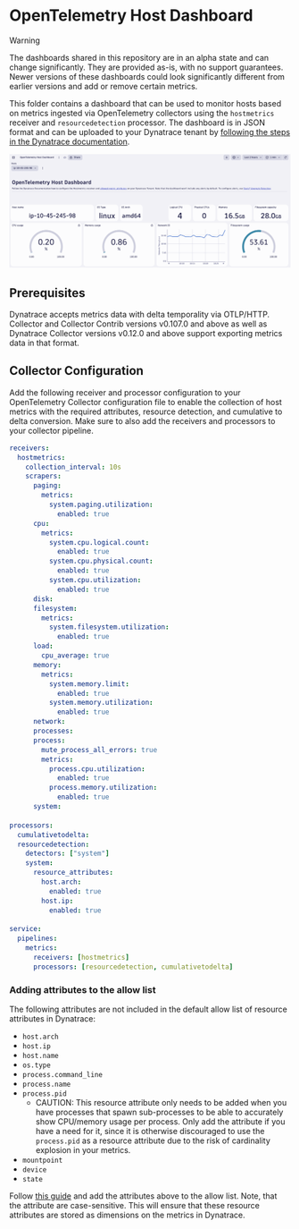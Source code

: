 # OpenTelemetry Host Dashboard

> [!WARNING]
> The dashboards shared in this repository are in an alpha state and can change significantly.
> They are provided as-is, with no support guarantees.
> Newer versions of these dashboards could look significantly different from earlier versions and add or remove certain
> metrics.

This folder contains a dashboard that can be used to monitor hosts based on metrics ingested via OpenTelemetry
collectors using the `hostmetrics` receiver and `resourcedetection` processor. The dashboard is in JSON format and can
be uploaded to your Dynatrace tenant
by [following the steps in the Dynatrace documentation](https://docs.dynatrace.com/docs/shortlink/dashboards-use#dashboards-upload).

![A screenshot of the host dashboard providing an overview of used system resources](img/host-dashboard_1.png)

## Prerequisites

Dynatrace accepts metrics data with delta temporality via OTLP/HTTP.
Collector and Collector Contrib versions v0.107.0 and above as well as Dynatrace Collector versions v0.12.0 and above
support exporting metrics data in that format.

## Collector Configuration

Add the following receiver and processor configuration to your OpenTelemetry Collector configuration file to enable the
collection of host metrics with the required attributes, resource detection, and cumulative to delta conversion.
Make sure to also add the receivers and processors to your collector pipeline.

```yaml
receivers:
  hostmetrics:
    collection_interval: 10s
    scrapers:
      paging:
        metrics:
          system.paging.utilization:
            enabled: true
      cpu:
        metrics:
          system.cpu.logical.count:
            enabled: true
          system.cpu.physical.count:
            enabled: true
          system.cpu.utilization:
            enabled: true
      disk:
      filesystem:
        metrics:
          system.filesystem.utilization:
            enabled: true
      load:
        cpu_average: true
      memory:
        metrics:
          system.memory.limit:
            enabled: true
          system.memory.utilization:
            enabled: true
      network:
      processes:
      process:
        mute_process_all_errors: true
        metrics:
          process.cpu.utilization:
            enabled: true
          process.memory.utilization:
            enabled: true
      system:

processors:
  cumulativetodelta:
  resourcedetection:
    detectors: ["system"]
    system:
      resource_attributes:
        host.arch:
          enabled: true
        host.ip:
          enabled: true

service:
  pipelines:
    metrics:
      receivers: [hostmetrics]
      processors: [resourcedetection, cumulativetodelta]
```

### Adding attributes to the allow list

The following attributes are not included in the default allow list of resource attributes in Dynatrace:

- `host.arch`
- `host.ip`
- `host.name`
- `os.type`
- `process.command_line`
- `process.name`
- `process.pid`
    - CAUTION: This resource attribute only needs to be added when you have processes that spawn sub-processes to be
      able to accurately show CPU/memory usage per process. Only add the attribute if you have a need for it, since it
      is otherwise discouraged to use the `process.pid` as a resource attribute due to the risk of cardinality explosion
      in your metrics.
- `mountpoint`
- `device`
- `state`

Follow [this guide](https://docs.dynatrace.com/docs/shortlink/metrics-configuration#allow-list) and add the attributes
above to the allow list.
Note, that the attribute are case-sensitive.
This will ensure that these resource attributes are stored as dimensions on the metrics in Dynatrace.
